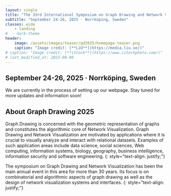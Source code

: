 ```yaml
---
layout: single
title: "The 33rd International Symposium on Graph Drawing and Network Visualization"
subtitle: "September 24-26, 2025 · Norrköping, Sweden"
classes: wide
    - landing
#  - dark-theme
header:
    image: /assets/images/teaser/gd2025/homepage-teaser.png
    caption: "Image credit: [**LiU**](https://media.liu.se/)"
# caption: "Image credit: [**iStock**](https://www.istockphoto.com/)"
# last_modified_at: 2023-08-09
---
```



## September 24-26, 2025 · Norrköping, Sweden

We are currently in the process of setting up our webpage. 
Stay tuned for more updates and information soon!

## About Graph Drawing 2025

Graph Drawing is concerned with the geometric representation of graphs and constitutes the algorithmic core of Network Visualization. Graph Drawing and Network Visualization are motivated by applications where it is crucial to visually analyze and interact with relational datasets. Examples of such application areas include data science, social sciences, Web computing, information systems, biology, geography, business intelligence, information security and software engineering.
{: style="text-align: justify;"}

The symposium on Graph Drawing and Network Visualization has been the main annual event in this area for more than 30 years. Its focus is on combinatorial and algorithmic aspects of graph drawing as well as the design of network visualization systems and interfaces.
{: style="text-align: justify;"}



